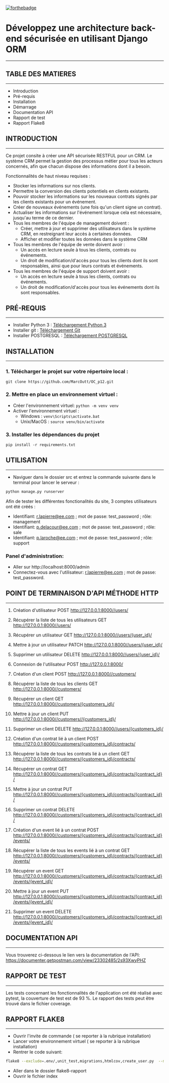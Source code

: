 [![forthebadge](https://forthebadge.com/images/badges/made-with-python.svg)](https://forthebadge.com)
# Développez une architecture back-end sécurisée en utilisant Django ORM
-------------------------------------------------------------------


## TABLE DES MATIERES
---------------------

* Introduction
* Pré-requis
* Installation
* Démarrage
* Documentation API
* Rapport de test
* Rapport Flake8


## INTRODUCTION
----------------

Ce projet consite à créer une API sécurisée RESTFUL pour un CRM.
Le système CRM permet la gestion des processus métier pour tous les acteurs concernés, afin que chacun dispose des informations dont il a besoin.


Fonctionnalités de haut niveau requises :
* Stocker les informations sur nos clients.
* Permettre la conversion des clients potentiels en clients existants.
* Pouvoir stocker les informations sur les nouveaux contrats signés par les clients existants pour un événement.
* Créer de nouveaux événements (une fois qu'un client signe un contrat).
* Actualiser les informations sur l'événement lorsque cela est nécessaire, jusqu'au terme de ce dernier.
* Tous les membres de l'équipe de management doivent : 
   * Créer, mettre à jour et supprimer des utilisateurs dans le système CRM, en restreignant leur accès à certaines données.
   * Afficher et modifier toutes les données dans le système CRM
* Tous les membres de l'équipe de vente doivent avoir :
    * Un accès en lecture seule à tous les clients, contrats ou événements.
    * Un droit de modification/d'accès pour tous les clients dont ils sont responsables, ainsi que pour leurs contrats et événements.
* Tous les membres de l'équipe de support doivent avoir :
    * Un accès en lecture seule à tous les clients, contrats ou événements.
    * Un droit de modification/d'accès pour tous les événements dont ils sont responsables.


## PRÉ-REQUIS
-------------

* Installer Python 3 : [Téléchargement Python 3](https://www.python.org/downloads/)
* Installer git : [Téléchargement Git](https://git-scm.com/book/fr/v2/D%C3%A9marrage-rapide-Installation-de-Git)
* Installer POSTGRESQL : [Téléchargement POSTGRESQL](https://www.postgresql.org/download/)


## INSTALLATION
------------------

### 1. Télécharger le projet sur votre répertoire local : 
```
git clone https://github.com/MarcOutt/OC_p12.git
```
### 2. Mettre en place un environnement virtuel :
* Créer l'environnement virtuel: `python -m venv venv`
* Activer l'environnement virtuel :
    * Windows : `venv\Scripts\activate.bat`
    * Unix/MacOS : `source venv/bin/activate`
    
### 3. Installer les dépendances du projet
```
pip install -r requirements.txt
```


## UTILISATION
--------------

* Naviguer dans le dossier src et entrez la commande suivante dans le terminal pour lancer le serveur :

```bash
python manage.py runserver
```

Afin de tester les différentes fonctionalités du site, 3 comptes utilisateurs ont été créés : 
* Identifiant: r.lapierre@ee.com ; mot de passe: test_password ; rôle: management  
* Identifiant: p.delacour@ee.com ; mot de passe: test_password ; rôle: sale  
* Identifiant: p.laroche@ee.com ; mot de passe: test_password ; rôle: support  

### Panel d'administration:
* Aller sur http://localhost:8000/admin
* Connectez-vous avec l'utilisateur: r.lapierre@ee.com ; mot de passe: test_password.


## POINT DE TERMINAISON D'API  MÉTHODE HTTP 
-------------------------------------------

1. Création d'utilisateur POST http://127.0.0.1:8000//users/
2. Récupérer la liste de tous les utilisateurs GET http://127.0.0.1:8000//users/
3. Récupérer un utilisateur GET http://127.0.0.1:8000//users/{user_id}/
4. Mettre à jour un utilisateur PATCH http://127.0.0.1:8000//users/{user_id}/
5. Supprimer un utilisateur DELETE http://127.0.0.1:8000//users/{user_id}/
6. Connexion de l'utilisateur POST http://127.0.0.1:8000/

7. Création d'un client POST http://127.0.0.1:8000//customers/
8. Récupérer la liste de tous les clients GET http://127.0.0.1:8000//customers/
9. Récupérer un client GET http://127.0.0.1:8000//customers/{customers_id}/
10. Mettre à jour un client PUT http://127.0.0.1:8000//customers//{customers_id}/
11. Supprimer un client DELETE http://127.0.0.1:8000//users/{customers_id}/

12. Création d'un contrat lié à un client POST http://127.0.0.1:8000//customers/{customers_id}/contracts/
13. Récupérer la liste de tous les contrats lié à un client GET http://127.0.0.1:8000//customers/{customers_id}/contracts/
14. Récupérer un contrat GET http://127.0.0.1:8000//customers/{customers_id}/contracts/{contract_id}/
15. Mettre à jour un contrat PUT http://127.0.0.1:8000//customers/{customers_id}/contracts/{contract_id}/
16. Supprimer un contrat DELETE http://127.0.0.1:8000//customers/{customers_id}/contracts/{contract_id}/

17. Création d'un event lié à un contrat POST http://127.0.0.1:8000//customers/{customers_id}/contracts/{contract_id}/events/
18. Récupérer la liste de tous les events lié à un contrat GET http://127.0.0.1:8000//customers/{customers_id}/contracts/{contract_id}/events/
19. Récupérer un event GET http://127.0.0.1:8000//customers/{customers_id}/contracts/{contract_id}/events/{event_id}/
20. Mettre à jour un event PUT http://127.0.0.1:8000//customers/{customers_id}/contracts/{contract_id}/events/{event_id}/
21. Supprimer un event DELETE http://127.0.0.1:8000//customers/{customers_id}/contracts/{contract_id}/events/{event_id}/


## DOCUMENTATION API
---------------------

Vous trouverez ci-dessous le lien vers la documentation de l'API:
https://documenter.getpostman.com/view/23302485/2s93XwyPHZ


## RAPPORT DE TEST
-------------------

Les tests concernant les fonctionnalités de l'application ont été réalisé avec pytest, la couverture de test est de 93 %.
Le rapport des tests peut être trouvé dans le fichier coverage.


## RAPPORT FLAKE8
-------------------

* Ouvrir l'invite de commande ( se reporter à la rubrique installation)
* Lancer votre environnement virtuel ( se reporter à la rubrique installation)
* Rentrer le code suivant:

```bash
flake8 --exclude=.env/,unit_test,migrations,htmlcov,create_user.py  --max-line-length=119 --format=html --htmldir=flake8-rapport
``` 

* Aller dans le dossier flake8-rapport
* Ouvrir le fichier index
